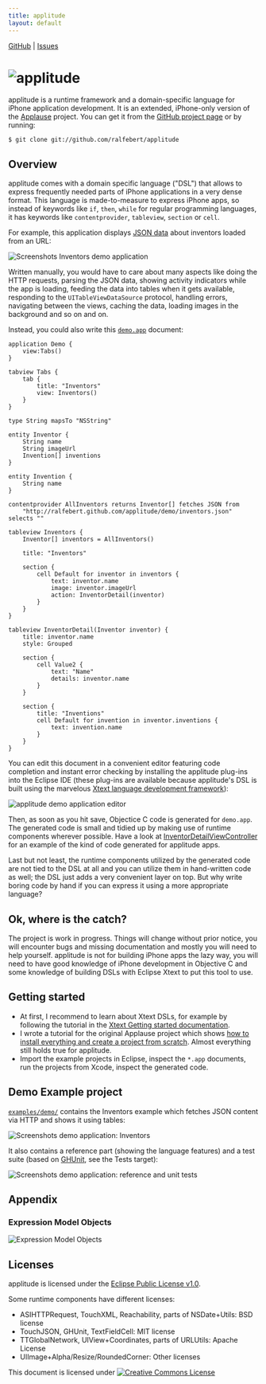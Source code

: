 ```yaml
---
title: applitude
layout: default
---
```


[GitHub](https://github.com/ralfebert/applitude/) |
[Issues](http://ralfebert.lighthouseapp.com/projects/67904/)

# ![applitude](applitude.png)

applitude is a runtime framework and a domain-specific language for iPhone application development. It is an extended, iPhone-only version of the [Applause](http://code.google.com/p/applause/) project. You can get it from the [GitHub project page](http://github.com/ralfebert/applitude) or by running:

	$ git clone git://github.com/ralfebert/applitude



## Overview

applitude comes with a domain specific language ("DSL") that allows to express frequently needed parts of iPhone applications in a very dense format. This language is made-to-measure to express iPhone apps, so instead of keywords like `if`, `then`, `while` for regular programming languages, it has keywords like `contentprovider`, `tableview`, `section` or `cell`.

For example, this application displays [JSON data](https://github.com/ralfebert/applitude/blob/gh-pages/demo/devices.json) about inventors loaded from an URL:

![Screenshots Inventors demo application](demo.png)

Written manually, you would have to care about many aspects like doing the HTTP requests, parsing the JSON data, showing activity indicators while the app is loading, feeding the data into tables when it gets available, responding to the `UITableViewDataSource` protocol, handling errors, navigating between the views, caching the data, loading images in the background and so on and on.

Instead, you could also write this [`demo.app`](https://github.com/ralfebert/applitude/blob/master/examples/demo/demo.app) document:

	application Demo {
		view:Tabs()
	}

	tabview Tabs {
		tab {
			title: "Inventors"
			view: Inventors()
		}
	}

	type String mapsTo "NSString"

	entity Inventor {
		String name
		String imageUrl
		Invention[] inventions
	}

	entity Invention {
		String name
	}

	contentprovider AllInventors returns Inventor[] fetches JSON from
		"http://ralfebert.github.com/applitude/demo/inventors.json" selects ""

	tableview Inventors {
		Inventor[] inventors = AllInventors()

		title: "Inventors"

		section {
			cell Default for inventor in inventors {
				text: inventor.name
				image: inventor.imageUrl
				action: InventorDetail(inventor)
			}
		}
	}

	tableview InventorDetail(Inventor inventor) {
		title: inventor.name
		style: Grouped

		section {
			cell Value2 {
				text: "Name"
				details: inventor.name
			}
		}

		section {
			title: "Inventions"
			cell Default for invention in inventor.inventions {
				text: invention.name
			}
		}
	}

You can edit this document in a convenient editor featuring code completion and instant error checking by installing the applitude plug-ins into the Eclipse IDE (these plug-ins are available because applitude's DSL is built using the marvelous [Xtext language development framework](http://www.eclipse.org/Xtext/)):

![applitude demo application editor](demo_ide.png)

Then, as soon as you hit save, Objectice C code is generated for `demo.app`. The generated code is small and tidied up by making use of runtime components wherever possible. Have a look at [InventorDetailViewController](https://github.com/ralfebert/applitude/blob/master/examples/demo/Generated/InventorDetailViewController.m) for an example of the kind of code generated for applitude apps.

Last but not least, the runtime components utilized by the generated code are not tied to the DSL at all and you can utilize them in hand-written code as well; the DSL just adds a very convenient layer on top. But why write boring code by hand if you can express it using a more appropriate language?

## Ok, where is the catch?

The project is work in progress. Things will change without prior notice, you will encounter bugs and missing documentation and mostly you will need to help yourself. applitude is not for building iPhone apps the lazy way, you will need to have good knowledge of iPhone development in Objective C and some knowledge of building DSLs with Eclipse Xtext to put this tool to use.

## Getting started

* At first, I recommend to learn about Xtext DSLs, for example by following the tutorial in the [Xtext Getting started documentation](http://www.eclipse.org/Xtext/documentation/).
* I wrote a tutorial for the original Applause project which shows [how to install everything and create a project from scratch](http://www.ralfebert.de/blog/xtext/applause_new_app/). Almost everything still holds true for applitude.
* Import the example projects in Eclipse, inspect the `*.app` documents, run the projects from Xcode, inspect the generated code.

## Demo Example project

[`examples/demo/`](https://github.com/ralfebert/applitude/tree/master/examples/demo) contains the Inventors example which fetches JSON content via HTTP and shows it using tables:

![Screenshots demo application: Inventors](demo.png)

It also contains a reference part (showing the language features) and a test suite (based on [GHUnit](https://github.com/gabriel/gh-unit/), see the Tests target):

![Screenshots demo application: reference and unit tests](demo_reference.png)




## Appendix

### Expression Model Objects

<a name="model_expressions"> </a>

![Expression Model Objects](reference_expressions.png)

## Licenses

applitude is licensed under the [Eclipse Public License v1.0](http://www.eclipse.org/legal/epl-v10.html).

Some runtime components have different licenses:

* ASIHTTPRequest, TouchXML, Reachability, parts of NSDate+Utils: BSD license
* TouchJSON, GHUnit, TextFieldCell: MIT license
* TTGlobalNetwork, UIView+Coordinates, parts of URLUtils: Apache License
* UIImage+Alpha/Resize/RoundedCorner: Other licenses

This document is licensed under <a rel="license" href="http://creativecommons.org/licenses/by-sa/3.0/"><img alt="Creative Commons License" style="border-width:0" src="http://i.creativecommons.org/l/by-sa/3.0/80x15.png" /></a>
